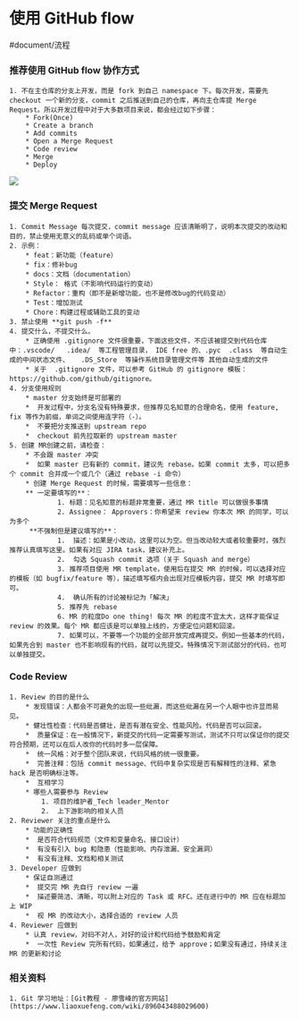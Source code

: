 # 使用 GitHub flow
#document/流程

### 推荐使用 GitHub flow 协作方式
	1. 不在主仓库的分支上开发，而是 fork 到自己 namespace 下。每次开发，需要先checkout 一个新的分支，commit 之后推送到自己的仓库，再向主仓库提 Merge Request。所以开发过程中对于大多数项目来说，都会经过如下步骤：
		* Fork(Once)
		* Create a branch
		* Add commits
		* Open a Merge Request
		* Code review
		* Merge
		* Deploy
![](%E4%BD%BF%E7%94%A8%20GitHub%20flow/WeChatfdc901f28fb0c395a7cc5d54d2891336.png)

### 提交 Merge Request 
	1. Commit Message 每次提交，commit message 应该清晰明了，说明本次提交的改动和目的，禁止使用无意义的乱码或单个词语。
	2. 示例：
		* feat：新功能（feature）
		* fix：修补bug
		* docs：文档（documentation）
		* Style： 格式（不影响代码运行的变动）
		* Refactor：重构（即不是新增功能，也不是修改bug的代码变动）
		* Test：增加测试
		* Chore：构建过程或辅助工具的变动
	3. 禁止使用 **git push -f**
	4. 提交什么，不提交什么。
		* 正确使用 .gitignore 文件很重要，下面这些文件，不应该被提交到代码仓库中：.vscode/   .idea/  等工程管理目录， IDE free 的、.pyc  .class  等自动生成的中间状态文件、 	￼.DS_Store  等操作系统目录管理文件等￼其他自动生成的文件
		* 关于  .gitignore 文件，可以参考 GitHub 的 gitignore 模板：https://github.com/github/gitignore。
	4. 分支使用规则
		* master 分支始终是可部署的
		* ￼开发过程中，分支名没有特殊要求，但推荐见名知意的合理命名，使用 feature, fix 等作为前缀，单词之间使用连字符（-）。
		* ￼不要把分支推送到 upstream repo
		* ￼checkout 前先拉取新的 upstream master
	5. 创建 MR创建之前，请检查：
		* 不会跟 master 冲突
		* ￼如果 master 已有新的 commit，建议先 rebase。如果 commit 太多，可以把多个 commit 合并成一个或几个（通过 rebase -i 命令）
		* 创建 Merge Request 的时候，需要填写一些信息：
		**￼一定要填写的**：
				1. 标题：见名知意的标题非常重要，通过 MR title 可以做很多事情
				2. Assignee：￼Approvers：你希望来 review 你本次 MR 的同学，可以为多个
		￼**不强制但是建议填写的**：
				1. ￼描述：如果是小改动，这里可以为空。但当改动较大或者较重要时，强烈推荐认真填写这里。如果有对应 JIRA task，建议补充上。
				2. ￼勾选 Squash commit 选项（关于 Squash and merge）
				3. 推荐项目使用 MR template，使用后在提交 MR 的时候，可以选择对应的模板（如 bugfix/feature 等），描述填写框内会出现对应模板内容，提交 MR 时填写即可。
				4. ￼确认所有的讨论被标记为「解决」
				5. 推荐先 rebase
				6. MR 的粒度Do one thing! 每次 MR 的粒度不宜太大，这样才能保证 review 的效果。每个 MR 都应该是可以单独上线的，方便定位问题和回滚。
				7. 如果可以，不要等一个功能的全部开放完成再提交。例如一些基本的代码，如果先合到 master 也不影响现有的代码，就可以先提交。特殊情况下测试部分的代码，也可以单独提交。
### Code Review 
	1. Review 的目的是什么
		* 发现错误：人都会不可避免的出现一些纰漏，而这些纰漏在另一个人眼中也许显而易见。
		* 健壮性检查：代码是否健壮，是否有潜在安全、性能风险。代码是否可以回滚。
		* ￼质量保证：在一般情况下，新提交的代码一定需要写测试，测试不只可以保证你的提交符合预期，还可以在后人改你的代码时多一层保障。
		* ￼统一风格：对于整个团队来说，代码风格的统一很重要。
		* ￼完善注释：包括 commit message、代码中复杂实现是否有解释性的注释、紧急 hack 是否明确标注等。
		* ￼互相学习
		* 哪些人需要参与 Review
			1. 项目的维护者_Tech leader_Mentor
			2. ￼上下游影响的相关人员
	2. Reviewer 关注的重点是什么
		* 功能的正确性
		* ￼是否符合代码规范（文件和变量命名、接口设计）
		* ￼有没有引入 bug 和隐患（性能影响、内存泄漏、安全漏洞）
		* ￼有没有注释、文档和相关测试
	3. Developer 应做到
		* 保证自测通过
		* ￼提交完 MR 先自行 review 一遍
		* ￼描述要简洁、清晰，可以附上对应的 Task 或 RFC。还在进行中的 MR 应在标题加上 WIP
		* ￼视 MR 的改动大小，选择合适的 review 人员
	4. Reviewer 应做到
		* 认真 review，对码不对人，对好的设计和代码给予鼓励和肯定
		* ￼一次性 Review 完所有代码，如果通过，给予 approve；如果没有通过，持续关注 MR 的更新和讨论


### 相关资料
	1. Git 学习地址：[Git教程 - 廖雪峰的官方网站](https://www.liaoxuefeng.com/wiki/896043488029600)


